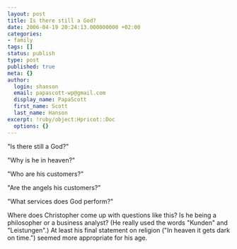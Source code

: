```yaml
---
layout: post
title: Is there still a God?
date: 2006-04-19 20:24:13.000000000 +02:00
categories:
- family
tags: []
status: publish
type: post
published: true
meta: {}
author:
  login: shanson
  email: papascott-wp@gmail.com
  display_name: PapaScott
  first_name: Scott
  last_name: Hanson
excerpt: !ruby/object:Hpricot::Doc
  options: {}
---
```

<p>"Is there still a God?"</p>
<p>"Why is he in heaven?"</p>
<p>"Who are his customers?"</p>
<p>"Are the angels his customers?"</p>
<p>"What services does God perform?"</p>
<p>Where does Christopher come up with questions like this? Is he being a philosopher or a business analyst? (He really used the words "Kunden" and "Leistungen".) At least his final statement on religion ("In heaven it gets dark on time.") seemed more appropriate for his age.</p>
